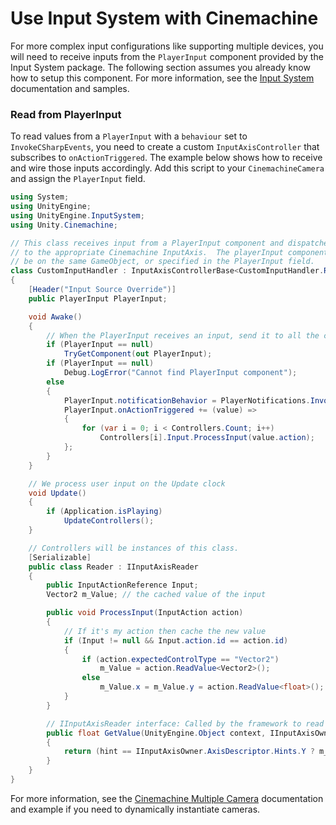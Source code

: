 # Use Input System with Cinemachine

For more complex input configurations like supporting multiple devices, you will need to receive inputs from the `PlayerInput` component provided by the Input System package. The following section assumes you already know how to setup this component. For more information, see the [Input System](https://docs.unity3d.com/Packages/com.unity.inputsystem@1.5/manual/index.html) documentation and samples.

### Read from PlayerInput

To read values from a `PlayerInput` with a `behaviour` set to `InvokeCSharpEvents`, you need to create a custom `InputAxisController` that subscribes to `onActionTriggered`. The example below shows how to receive and wire those inputs accordingly. Add this script to your `CinemachineCamera` and assign the `PlayerInput` field.

```cs
using System;
using UnityEngine;
using UnityEngine.InputSystem;
using Unity.Cinemachine;

// This class receives input from a PlayerInput component and dispatches it
// to the appropriate Cinemachine InputAxis.  The playerInput component should
// be on the same GameObject, or specified in the PlayerInput field.
class CustomInputHandler : InputAxisControllerBase<CustomInputHandler.Reader>
{
    [Header("Input Source Override")]
    public PlayerInput PlayerInput;

    void Awake()
    {
        // When the PlayerInput receives an input, send it to all the controllers
        if (PlayerInput == null)
            TryGetComponent(out PlayerInput);
        if (PlayerInput == null)
            Debug.LogError("Cannot find PlayerInput component");
        else
        {
            PlayerInput.notificationBehavior = PlayerNotifications.InvokeCSharpEvents;
            PlayerInput.onActionTriggered += (value) =>
            {
                for (var i = 0; i < Controllers.Count; i++)
                    Controllers[i].Input.ProcessInput(value.action);
            };
        }
    }

    // We process user input on the Update clock
    void Update()
    {
        if (Application.isPlaying)
            UpdateControllers();
    }

    // Controllers will be instances of this class.
    [Serializable]
    public class Reader : IInputAxisReader
    {
        public InputActionReference Input;
        Vector2 m_Value; // the cached value of the input

        public void ProcessInput(InputAction action)
        {
            // If it's my action then cache the new value
            if (Input != null && Input.action.id == action.id)
            {
                if (action.expectedControlType == "Vector2")
                    m_Value = action.ReadValue<Vector2>();
                else
                    m_Value.x = m_Value.y = action.ReadValue<float>();
            }
        }

        // IInputAxisReader interface: Called by the framework to read the input value
        public float GetValue(UnityEngine.Object context, IInputAxisOwner.AxisDescriptor.Hints hint)
        {
            return (hint == IInputAxisOwner.AxisDescriptor.Hints.Y ? m_Value.y : m_Value.x);
        }
    }
}
```

For more information, see the [Cinemachine Multiple Camera](CinemachineMultipleCameras.md) documentation and example if you need to dynamically instantiate cameras.
